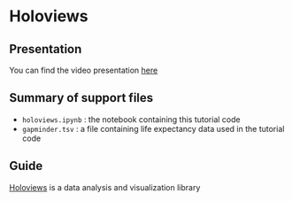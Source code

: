 # Holoviews

## Presentation
You can find the video presentation [here](https://youtu.be/JiA6OR3go2c)

## Summary of support files

- `holoviews.ipynb` : the notebook containing this tutorial code
- `gapminder.tsv` : a file containing life expectancy data used in the tutorial code

## Guide

[Holoviews](https://holoviews.org/getting_started/Introduction.html) is a data analysis and visualization library
